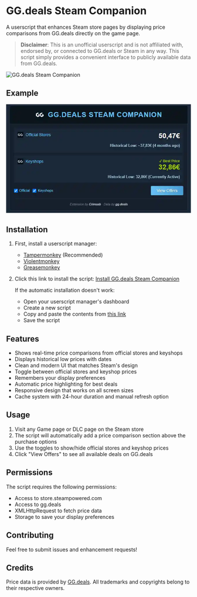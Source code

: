 # GG.deals Steam Companion

A userscript that enhances Steam store pages by displaying price comparisons from GG.deals directly on the game page.

> **Disclaimer**: This is an unofficial userscript and is not affiliated with, endorsed by, or connected to GG.deals or Steam in any way. This script simply provides a convenient interface to publicly available data from GG.deals.

![GG.deals Steam Companion](https://gg.deals/favicon.ico)

## Example

![Screenshot Example](images/Screen1.webp)

## Installation

1. First, install a userscript manager:
   - [Tampermonkey](https://www.tampermonkey.net/) (Recommended)
   - [Violentmonkey](https://violentmonkey.github.io/)
   - [Greasemonkey](https://www.greasespot.net/)

2. Click this link to install the script:
   [Install GG.deals Steam Companion](https://raw.githubusercontent.com/Crimsab/ggdeals-steam-companion/main/userscript.user.js)

   If the automatic installation doesn't work:
   - Open your userscript manager's dashboard
   - Create a new script
   - Copy and paste the contents from [this link](https://raw.githubusercontent.com/Crimsab/ggdeals-steam-companion/main/userscript.user.js)
   - Save the script

## Features

- Shows real-time price comparisons from official stores and keyshops
- Displays historical low prices with dates
- Clean and modern UI that matches Steam's design
- Toggle between official stores and keyshop prices
- Remembers your display preferences
- Automatic price highlighting for best deals
- Responsive design that works on all screen sizes
- Cache system with 24-hour duration and manual refresh option

## Usage

1. Visit any Game page or DLC page on the Steam store
2. The script will automatically add a price comparison section above the purchase options
3. Use the toggles to show/hide official stores and keyshop prices
4. Click "View Offers" to see all available deals on GG.deals

## Permissions

The script requires the following permissions:
- Access to store.steampowered.com
- Access to gg.deals
- XMLHttpRequest to fetch price data
- Storage to save your display preferences

## Contributing

Feel free to submit issues and enhancement requests!

## Credits

Price data is provided by [GG.deals](https://gg.deals). All trademarks and copyrights belong to their respective owners. 